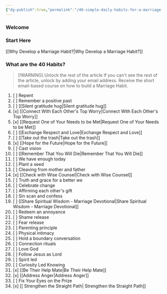 ```yaml
---
{"dg-publish":true,"permalink":"/40-simple-daily-habits-for-a-marriage-that-lasts/","tags":["gardenEntry"],"created":"","updated":""}
---
```


### Welcome

### Start Here
[[Why Develop a Marriage Habit?\|Why Develop a Marriage Habit?]]



### What are the 40 Habits?

> [!WARNING] Unlock the rest of the article
> If you can't see the rest of the article, unlock by adding your email address.  Receive the short email-based course on how to build a Marriage Habit.
<div class="convertful-202420"></div>
 <!--- form here use arrow to go down one line-->
<div class="convertful-202420"></div>

1. [ ] Repent
2. [ ] Remember a positive past
3. [ ] [[Silent gratitude hug\|Silent gratitude hug]]
4. [x] [[Connect With Each Other's Top Worry\|Connect With Each Other's Top Worry]]
5. [x] [[Request One of Your Needs to be Met\|Request One of Your Needs to be Met]]
6. [ ] [[Exchange Respect and Love\|Exchange Respect and Love]]
7. [ ] [[Take out the trash\|Take out the trash]]
8. [x] [[Hope for the Future\|Hope for the Future]]
9. [ ] Cast vision
10. [ ] [[Remember That You Will Die\|Remember That You Will Die]]
11. [ ] We have enough today
12. [ ] Plant a seed
13. [ ] Cleaving from mother and father
14. [x] [[Check with Wise Counsel\|Check with Wise Counsel]]
15. [ ] Truth and grace for a better we
16. [ ] Celebrate change
17. [ ] Affirming each other's gift
18. [ ] Sin scan and confess
19. [ ] [[Share Spiritual Wisdom - Marriage Devotional\|Share Spiritual Wisdom - Marriage Devotional]]
20. [ ] Redeem an annoyance
21. [ ] Shame release
22. [ ] Fear release
23. [ ] Parenting principle
24. [ ] Physical intimacy
25. [ ] Hold a boundary conversation
26. [ ] Connection rituals
27. [ ] Love God
28. [ ] Follow Jesus as Lord
29. [ ] Spirit led
30. [ ] Curiosity Led Knowing
31. [x] [[Be Their Help Mate\|Be Their Help Mate]]
32. [x] [[Address Anger\|Address Anger]]
33. [ ] Fix Your Eyes on the Prize
34. [x] [[ Strengthen the Straight Path\| Strengthen the Straight Path]]


